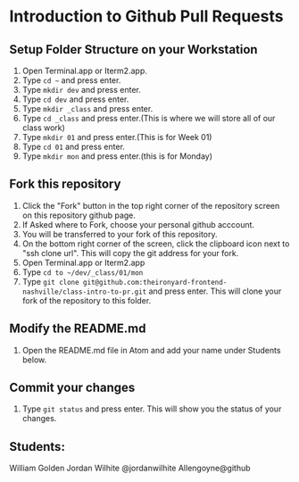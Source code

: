 # Introduction to Github Pull Requests

## Setup Folder Structure on your Workstation

1. Open Terminal.app or Iterm2.app.
2. Type `cd ~` and press enter.
3. Type `mkdir dev` and press enter.
4. Type `cd dev` and press enter.
5. Type `mkdir _class` and press enter.
6. Type `cd _class` and press enter.(This is where we will store all of our class work)
7. Type `mkdir 01` and press enter.(This is for Week 01)
9. Type `cd 01`  and press enter.
10. Type `mkdir mon` and press enter.(this is for Monday)


## Fork this repository

1. Click the "Fork" button in the top right corner of the repository screen on this repository github page.
2. If Asked where to Fork, choose your personal github acccount.
3. You will be transferred to your fork of this repository.
4. On the bottom right corner of the screen, click the clipboard icon next to "ssh clone url". This will copy the git address for your fork.
5. Open Terminal.app or Iterm2.app
6. Type `cd to ~/dev/_class/01/mon`
7. Type `git clone git@github.com:theironyard-frontend-nashville/class-intro-to-pr.git` and press enter. This will clone your fork of the repository to this folder.

## Modify the README.md
1. Open the README.md file in Atom and add your name under Students below.

## Commit your changes
1. Type `git status` and press enter. This will show you the status of your changes.

## Students:
William Golden
Jordan Wilhite @jordanwilhite
Allengoyne@github
